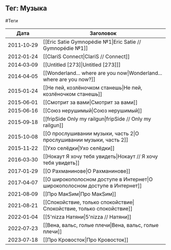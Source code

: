 ## Тег: Музыка
#Теги

| Дата | Заголовок |
| --- | --- |
| 2011&#8209;10&#8209;29 | [[Eric Satie  Gymnopédie №1\|Eric Satie // Gymnopédie №1]] |
| 2012&#8209;01&#8209;24 | [[ClariS  Connect\|ClariS // Connect]] |
| 2014&#8209;03&#8209;09 | [[Untitled [273]\|Untitled [273]]] |
| 2014&#8209;04&#8209;05 | [[Wonderland... where are you now\|Wonderland... where are you now?]] |
| 2015&#8209;01&#8209;24 | [[Не пей, козлёночком станешь\|Не пей, козлёночком станешь]] |
| 2015&#8209;06&#8209;01 | [[Смотрит за вами\|Смотрит за вами]] |
| 2015&#8209;06&#8209;16 | [[Союз нерушимый\|Союз нерушимый]] |
| 2015&#8209;09&#8209;18 | [[fripSide  Only my railgun\|fripSide // Only my railgun]] |
| 2015&#8209;10&#8209;08 | [[О прослушивании музыки, часть 2\|О прослушивании музыки, часть 2]] |
| 2015&#8209;11&#8209;22 | [[Ухо селёдки\|Ухо селёдки]] |
| 2016&#8209;03&#8209;30 | [[Нокаут  Я хочу тебя увидеть\|Нокаут // Я хочу тебя увидеть]] |
| 2017&#8209;01&#8209;29 | [[О Рахманинове\|О Рахманинове]] |
| 2017&#8209;04&#8209;07 | [[О широкополосном доступе в Интернет\|О широкополосном доступе в Интернет]] |
| 2021&#8209;08&#8209;09 | [[Про МакSим\|Про МакSим]] |
| 2021&#8209;08&#8209;21 | [[Спокойствие, только спокойствие\|Спокойствие, только спокойствие]] |
| 2022&#8209;01&#8209;04 | [[5'nizza  Натяни\|5'nizza // Натяни]] |
| 2022&#8209;07&#8209;23 | [[Вена, вальс, голые плечи\|Вена, вальс, голые плечи]] |
| 2023&#8209;07&#8209;18 | [[Про Кровосток\|Про Кровосток]] |
